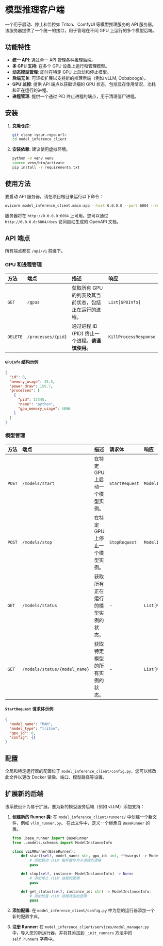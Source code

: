 # 模型推理客户端

一个用于启动、停止和监控如 Triton、ComfyUI 等模型推理服务的 API 服务器。该服务器提供了一个统一的接口，用于管理在不同 GPU 上运行的多个模型后端。

## 功能特性

-   **统一 API**: 通过单一 API 管理各种推理后端。
-   **多 GPU 支持**: 在多个 GPU 设备上运行和管理模型。
-   **动态模型管理**: 即时在特定 GPU 上启动和停止模型。
-   **后端无关**: 可轻松扩展以支持新的推理后端（例如 vLLM, Oobabooga）。
-   **GPU 监控**: 提供 API 端点以获取详细的 GPU 状态，包括显存使用情况、功耗和正在运行的进程。
-   **进程管理**: 提供一个通过 PID 终止进程的端点，用于清理僵尸进程。

## 安装

1.  **克隆仓库:**
    ```bash
    git clone <your-repo-url>
    cd model_inference_client
    ```

2.  **安装依赖:**
    建议使用虚拟环境。
    ```bash
    python -m venv venv
    source venv/bin/activate
    pip install -r requirements.txt
    ```

## 使用方法

要启动 API 服务器，请在项目根目录运行以下命令：

```bash
uvicorn model_inference_client.main:app --host 0.0.0.0 --port 6004 --reload
```

服务器将在 `http://0.0.0.0:6004` 上可用。您可以通过 `http://0.0.0.0:6004/docs` 访问自动生成的 OpenAPI 文档。

## API 端点

所有端点都在 `/api/v1` 前缀下。

### GPU 和进程管理

| 方法     | 端点                  | 描述                                                                | 响应                               |
| :------- | :-------------------- | :------------------------------------------------------------------ | :--------------------------------- |
| `GET`    | `/gpus`               | 获取所有 GPU 的列表及其当前状态，包括正在运行的进程。                 | `List[GPUInfo]`                    |
| `DELETE` | `/processes/{pid}`    | 通过进程 ID (PID) 终止一个进程。**请谨慎使用。**                      | `KillProcessResponse`              |

#### `GPUInfo` 结构示例

```json
{
  "id": 0,
  "memory_usage": 45.5,
  "power_draw": 150.7,
  "processes": [
    {
      "pid": 12345,
      "name": "python",
      "gpu_memory_usage": 4096
    }
  ]
}
```

### 模型管理

| 方法   | 端点                        | 描述                                     | 请求体           | 响应                     |
| :----- | :-------------------------- | :--------------------------------------- | :--------------- | :----------------------- |
| `POST` | `/models/start`             | 在特定 GPU 上启动一个模型实例。          | `StartRequest`   | `ModelInstanceInfo`      |
| `POST` | `/models/stop`              | 在特定 GPU 上停止一个模型实例。          | `StopRequest`    | `ModelInstanceInfo`      |
| `GET`  | `/models/status`            | 获取所有正在运行的模型实例的状态。       | -                | `List[ModelStatusItem]`  |
| `GET`  | `/models/status/{model_name}` | 获取特定模型的所有实例的状态。           | -                | `List[ModelStatusItem]`  |

#### `StartRequest` 请求体示例

```json
{
  "model_name": "MAM",
  "model_type": "triton",
  "gpu_id": 0,
  "config": {}
}
```

## 配置

全局和特定运行器的配置位于 `model_inference_client/config.py`。您可以修改此文件以更改 Docker 镜像、端口、模型路径等设置。

## 扩展新的后端

该系统设计为易于扩展。要为新的模型服务后端（例如 vLLM）添加支持：

1.  **创建新的 Runner 类:**
    在 `model_inference_client/runners/` 中创建一个新文件，例如 `vllm_runner.py`。
    在此文件中，定义一个继承自 `BaseRunner` 的类。
    ```python
    from .base_runner import BaseRunner
    from ..models.schemas import ModelInstanceInfo

    class vLLMRunner(BaseRunner):
        def start(self, model_name: str, gpu_id: int, **kwargs) -> ModelInstanceInfo:
            # 添加启动 vLLM 服务器作为子进程的逻辑
            pass

        def stop(self, instance: ModelInstanceInfo) -> None:
            # 添加停止 vLLM 进程的逻辑
            pass

        def get_status(self, instance_id: str) -> ModelInstanceInfo:
            # 添加检查 vLLM 进程状态的逻辑
            pass
    ```

2.  **添加配置:**
    在 `model_inference_client/config.py` 中为您的运行器添加一个新的配置字典。

3.  **注册 Runner:**
    在 `model_inference_client/services/model_manager.py` 中，导入您的新运行器，并将其添加到 `_init_runners` 方法中的 `self.runners` 字典中。 